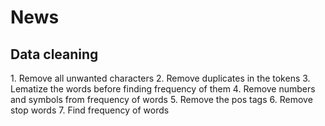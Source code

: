 # News
<h2>Data cleaning</h2>
1. Remove all unwanted characters
2. Remove duplicates in the tokens
3. Lematize the words before finding frequency of them
4. Remove numbers and symbols from frequency of words
5. Remove the pos tags
6. Remove stop words
7. Find frequency of words
